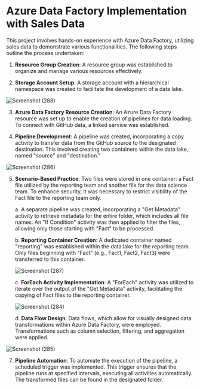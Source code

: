 # Azure Data Factory Implementation with Sales Data

This project involves hands-on experience with Azure Data Factory, utilizing sales data to demonstrate various functionalities. The following steps outline the process undertaken:

1. **Resource Group Creation**: A resource group was established to organize and manage various resources effectively.

2. **Storage Account Setup**: A storage account with a hierarchical namespace was created to facilitate the development of a data lake.

![Screenshot (288)](https://github.com/user-attachments/assets/bbeaeb2a-4f06-4d5c-a258-fd510d0adc40)

3. **Azure Data Factory Resource Creation**: An Azure Data Factory resource was set up to enable the creation of pipelines for data loading. To connect with GitHub data, a linked service was established.

4. **Pipeline Development**: A pipeline was created, incorporating a copy activity to transfer data from the GitHub source to the designated destination. This involved creating two containers within the data lake, named "source" and "destination."

![Screenshot (286)](https://github.com/user-attachments/assets/a135d8aa-23f3-4025-a433-cd4388da3bf2)

5. **Scenario-Based Practice**: Two files were stored in one container: a Fact file utilized by the reporting team and another file for the data science team. To enhance security, it was necessary to restrict visibility of the Fact file to the reporting team only.
   
    a. A separate pipeline was created, incorporating a "Get Metadata" activity to retrieve metadata for the entire folder, which includes all file names. An "If Condition" activity was then applied to filter the files, allowing only those starting with "Fact" to be processed.
   
    b. **Reporting Container Creation**: A dedicated container named "reporting" was established within the data lake for the reporting team. Only files beginning with "Fact" (e.g., Fact1, Fact2, Fact3) were transferred to this container.

     ![Screenshot (287)](https://github.com/user-attachments/assets/d3ce5e27-408e-4b20-b124-3324ede6875f)

    c. **ForEach Activity Implementation**: A "ForEach" activity was utilized to iterate over the output of the "Get Metadata" activity, facilitating the copying of Fact files to the reporting container.

     ![Screenshot (284)](https://github.com/user-attachments/assets/27ce0685-e28a-494a-8325-e551b012d9c6)

    d. **Data Flow Design**: Data flows, which allow for visually designed data transformations within Azure Data Factory, were employed. Transformations such as column selection, filtering, and aggregation were applied.

![Screenshot (285)](https://github.com/user-attachments/assets/e5536c17-54f2-41ab-99d1-c662749d8ef5)

7. **Pipeline Automation**: To automate the execution of the pipeline, a scheduled trigger was implemented. This trigger ensures that the pipeline runs at specified intervals, executing all activities automatically. The transformed files can be found in the designated folder.
